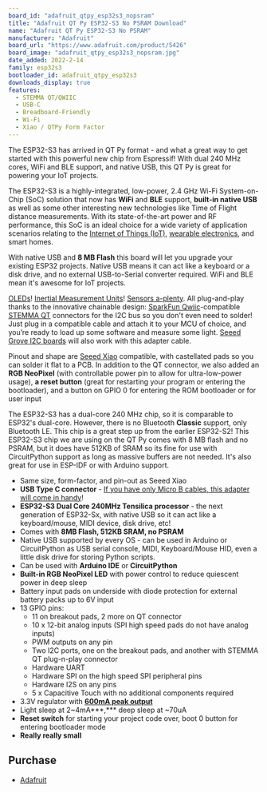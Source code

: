 ```yaml
---
board_id: "adafruit_qtpy_esp32s3_nopsram"
title: "Adafruit QT Py ESP32-S3 No PSRAM Download"
name: "Adafruit QT Py ESP32-S3 No PSRAM"
manufacturer: "Adafruit"
board_url: "https://www.adafruit.com/product/5426"
board_image: "adafruit_qtpy_esp32s3_nopsram.jpg"
date_added: 2022-2-14
family: esp32s3
bootloader_id: adafruit_qtpy_esp32s3
downloads_display: true
features:
  - STEMMA QT/QWIIC
  - USB-C
  - Breadboard-Friendly
  - Wi-Fi
  - Xiao / QTPy Form Factor
---
```


The ESP32-S3 has arrived in QT Py format - and what a great way to get started with this powerful new chip from Espressif! With dual 240 MHz cores, WiFi and BLE support, and native USB, this QT Py is great for powering your IoT projects.

The ESP32-S3 is a highly-integrated, low-power, 2.4 GHz Wi-Fi System-on-Chip (SoC) solution that now has **WiFi** and **BLE** support, **built-in native USB** as well as some other interesting new technologies like Time of Flight distance measurements. With its state-of-the-art power and RF performance, this SoC is an ideal choice for a wide variety of application scenarios relating to the [Internet of Things (IoT)](https://www.adafruit.com/category/342), [wearable electronics](https://www.adafruit.com/category/65), and smart homes.

With native USB and **8 MB Flash** this board will let you upgrade your existing ESP32 projects. Native USB means it can act like a keyboard or a disk drive, and no external USB-to-Serial converter required. WiFi and BLE mean it's awesome for IoT projects.

[OLEDs](https://www.adafruit.com/?q=qt+oled&main_page=category&cPath=1005&sort=BestMatch)! [Inertial Measurement Units](https://www.adafruit.com/?q=qt+imu&main_page=category&cPath=1005&sort=BestMatch)! [Sensors a-plenty](https://www.adafruit.com/?q=qt+sensor&main_page=category&cPath=1005&sort=BestMatch). All plug-and-play thanks to the innovative chainable design: [SparkFun Qwiic](https://www.sparkfun.com/qwiic)-compatible [STEMMA QT](https://learn.adafruit.com/introducing-adafruit-stemma-qt) connectors for the I2C bus so you don't even need to solder! Just plug in a compatible cable and attach it to your MCU of choice, and you’re ready to load up some software and measure some light. [Seeed Grove I2C boards](https://www.adafruit.com/product/4528) will also work with this adapter cable.

Pinout and shape are [Seeed Xiao](https://wiki.seeedstudio.com/Seeeduino-XIAO/) compatible, with castellated pads so you can solder it flat to a PCB. In addition to the QT connector, we also added an **RGB NeoPixel** (with controllable power pin to allow for ultra-low-power usage), **a reset button** (great for restarting your program or entering the bootloader), and a button on GPIO 0 for entering the ROM bootloader or for user input

The ESP32-S3 has a dual-core 240 MHz chip, so it is comparable to ESP32's dual-core. However, there is no Bluetooth **Classic** support, only Bluetooth LE. This chip is a great step up from the earlier ESP32-S2! This ESP32-S3 chip we are using on the QT Py comes with 8 MB flash and no PSRAM, but it does have 512KB of SRAM so its fine for use with CircuitPython support as long as massive buffers are not needed. It's also great for use in ESP-IDF or with Arduino support.

- Same size, form-factor, and pin-out as Seeed Xiao
- **USB Type C connector** - [If you have only Micro B cables, this adapter will come in handy](https://www.adafruit.com/product/4299)!
- **ESP32-S3 Dual Core 240MHz Tensilica processor** - the next generation of ESP32-Sx, with native USB so it can act like a keyboard/mouse, MIDI device, disk drive, etc!
- Comes with **8MB Flash, 512KB SRAM, no PSRAM**
- Native USB supported by every OS - can be used in Arduino or CircuitPython as USB serial console, MIDI, Keyboard/Mouse HID, even a little disk drive for storing Python scripts.
- Can be used with **Arduino IDE** or **CircuitPython**
- **Built-in RGB NeoPixel LED** with power control to reduce quiescent power in deep sleep
- Battery input pads on underside with diode protection for external battery packs up to 6V input
- 13 GPIO pins:
  - 11 on breakout pads, 2 more on QT connector
  - 10 x 12-bit analog inputs (SPI high speed pads do not have analog inputs)
  - PWM outputs on any pin
  - Two I2C ports, one on the breakout pads, and another with STEMMA QT plug-n-play connector
  - Hardware UART
  - Hardware SPI on the high speed SPI peripheral pins
  - Hardware I2S on any pins
  - 5 x Capacitive Touch with no additional components required
- 3.3V regulator with [**600mA peak output**](https://www.diodes.com/assets/Datasheets/AP2112.pdf)
- Light sleep at 2~4mA***,\*** deep sleep at ~70uA
- **Reset switch** for starting your project code over, boot 0 button for entering bootloader mode
- **Really really small**

## Purchase

* [Adafruit](https://www.adafruit.com/product/5426)
